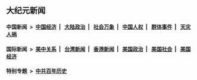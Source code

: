 ## 大纪元新闻

#### 中国新闻 &nbsp;>&nbsp; [中国经济](indexes/ncid283/README.md?10150845) &nbsp;| &nbsp; [大陆政治](indexes/ncid277/README.md?10150845) &nbsp;| &nbsp; [社会万象](indexes/ncid282/README.md?10150845) &nbsp;| &nbsp; [中国人权](indexes/ncid278/README.md?10150845) &nbsp;| &nbsp; [群体事件](indexes/ncid279/README.md?10150845) &nbsp;| &nbsp; [天灾人祸](indexes/ncid280/README.md?10150845)

#### 国际新闻 &nbsp;>&nbsp; [美中关系](indexes/nf1412576/README.md?10150845) &nbsp;| &nbsp; [台湾新闻](indexes/ncid1349361/README.md?10150845) &nbsp;| &nbsp; [香港新闻](indexes/ncid1349362/README.md?10150845) &nbsp;| &nbsp; [美国政治](indexes/ncid1078159/README.md?10150845) &nbsp;| &nbsp; [美国社会](indexes/ncid1078160/README.md?10150845) &nbsp;| &nbsp; [美国经济](indexes/ncid1078158/README.md?10150845)

#### 特别专题 &nbsp;>&nbsp; [中共百年历史](https://github.com/epoch-news/epoch-special/blob/master/README.md?10150845)  
